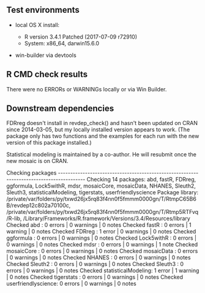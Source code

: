 ## Test environments

  * local OS X install: 
    * R version 3.4.1 Patched (2017-07-09 r72910)
    * System: x86_64, darwin15.6.0
  
  * win-builder via devtools

## R CMD check results

There were no ERRORs or WARNINGs locally or via Win Builder.

## Downstream dependencies

FDRreg doesn't install in revdep_check() and hasn't been updated on CRAN since 2014-03-05, but my
locally installed version appears to work.  (The package only has two functions and the 
examples for each run with the new version of this package installed.)

Statistical modeling is maintained by a co-author.  He will resubmit once the new mosaic is on CRAN.

Checking packages -----------------------------------------------------------------------------------------
Checking 14 packages: abd, fastR, FDRreg, ggformula, Lock5withR, mdsr, mosaicCore, mosaicData, NHANES, Sleuth2, Sleuth3, statisticalModeling, tigerstats, userfriendlyscience
Package library: /private/var/folders/py/txwd26jx5rq83f4nn0f5fmmm0000gn/T/RtmpC65B6B/revdep12c802a70100c, /private/var/folders/py/txwd26jx5rq83f4nn0f5fmmm0000gn/T/Rtmp5RTFvq/R-lib, /Library/Frameworks/R.framework/Versions/3.4/Resources/library
Checked abd                : 0 errors | 0 warnings | 0 notes
Checked fastR              : 0 errors | 1 warning  | 0 notes
Checked FDRreg             : 1 error  | 0 warnings | 0 notes
Checked ggformula          : 0 errors | 0 warnings | 0 notes
Checked Lock5withR         : 0 errors | 0 warnings | 0 notes
Checked mdsr               : 0 errors | 0 warnings | 1 note 
Checked mosaicCore         : 0 errors | 0 warnings | 0 notes
Checked mosaicData         : 0 errors | 0 warnings | 0 notes
Checked NHANES             : 0 errors | 0 warnings | 0 notes
Checked Sleuth2            : 0 errors | 0 warnings | 0 notes
Checked Sleuth3            : 0 errors | 0 warnings | 0 notes
Checked statisticalModeling: 1 error  | 1 warning  | 0 notes
Checked tigerstats         : 0 errors | 0 warnings | 0 notes
Checked userfriendlyscience: 0 errors | 0 warnings | 0 notes
